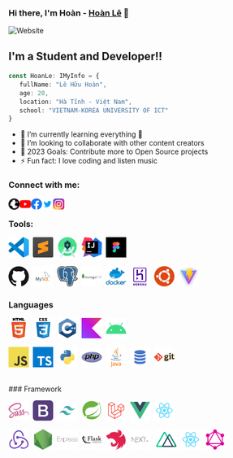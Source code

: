 ### Hi there, I'm Hoàn - [Hoàn Lê][website] 👋 

![Website](https://readme-typing-svg.herokuapp.com/?width=800&lines=Student%20at%20%20Viet%20-%20Korea%20University%20of%20Information%20Communication%20Technology;%20Fullstack%20Web%20application%20developer,%20Mobile%20application%20developer)

## I'm a Student and Developer!!

```typescript
const HoanLe: IMyInfo = {
   fullName: "Lê Hữu Hoàn",
   age: 20,
   location: "Hà Tĩnh - Việt Nam",
   school: "VIETNAM-KOREA UNIVERSITY OF ICT"
}
```

- 🌱 I’m currently learning everything 🤣
- 👯 I’m looking to collaborate with other content creators
- 🥅 2023 Goals: Contribute more to Open Source projects
- ⚡ Fun fact: I love coding and listen music 

### Connect with me:

[<img align="left" alt="Hoanle.tk" width="22px" src="https://raw.githubusercontent.com/iconic/open-iconic/master/svg/globe.svg" />][website]
[<img align="left" alt="Hoàn Lê | YouTube" width="22px" src="https://github.com/github/explore/blob/main/topics/youtube/youtube.png" />][youtube]
[<img align="left" alt="Hoàn Lê | LinkedIn" width="22px" src="https://github.com/github/explore/blob/main/topics/facebook/facebook.png" />][facebook]
[<img align="left" alt="Hoàn Lê | Twitter" width="22px" src="https://github.com/github/explore/blob/main/topics/twitter/twitter.png" />][twitter]
[<img align="left" alt="Hoàn Lê | Instagram" width="22px" src="https://github.com/github/explore/blob/main/topics/instagram/instagram.png" />][instagram]

<br />

### Tools:

<img  alt="Visual Studio" width="40px" src="https://raw.githubusercontent.com/github/explore/80688e429a7d4ef2fca1e82350fe8e3517d3494d/topics/visual-studio-code/visual-studio-code.png" >&nbsp;&nbsp;<img  alt="Sublime text" width="40px" src="https://raw.githubusercontent.com/github/explore/80688e429a7d4ef2fca1e82350fe8e3517d3494d/topics/sublime-text/sublime-text.png" >&nbsp;&nbsp;<img  alt="Android Studio" width="40px" src="https://github.com/github/explore/blob/main/topics/android-studio/android-studio.png" >&nbsp;&nbsp;<img  alt="intelLJ" width="40px" src="https://github.com/github/explore/blob/main/topics/intellij-idea/intellij-idea.png" >&nbsp;&nbsp;<img  alt="Figma" width="40px" src="https://github.com/github/explore/blob/main/topics/figma/figma.png" >&nbsp;&nbsp;


<img  alt="GitHub" width="40px" src="https://raw.githubusercontent.com/github/explore/78df643247d429f6cc873026c0622819ad797942/topics/github/github.png" >&nbsp;&nbsp;<img  alt="MySQL" width="40px" src="https://github.com/github/explore/blob/main/topics/mysql/mysql.png" >&nbsp;&nbsp;<img  alt="" width="40px" src="https://github.com/github/explore/blob/main/topics/postgresql/postgresql.png" >&nbsp;&nbsp;<img  alt="" width="40px" src="https://github.com/github/explore/blob/main/topics/mongodb/mongodb.png" >&nbsp;&nbsp;<img  alt="Docker" width="40px" src="https://github.com/github/explore/blob/main/topics/docker/docker.png" >&nbsp;&nbsp;<img  alt="Heroku" width="40px" src="https://github.com/github/explore/blob/main/topics/heroku/heroku.png" >&nbsp;&nbsp;<img  alt="Heroku" width="40px" src="https://github.com/github/explore/blob/main/topics/ubuntu/ubuntu.png" >&nbsp;&nbsp;<img  alt="Vite" width="40px" src="https://github.com/github/explore/blob/main/topics/vite/vite.png" >&nbsp;&nbsp;
<br />

### Languages

<img  alt="HTML5" width="40px" src="https://raw.githubusercontent.com/github/explore/80688e429a7d4ef2fca1e82350fe8e3517d3494d/topics/html/html.png" >&nbsp;&nbsp;<img  alt="CSS3" width="40px" src="https://raw.githubusercontent.com/github/explore/80688e429a7d4ef2fca1e82350fe8e3517d3494d/topics/css/css.png" >&nbsp;&nbsp;<img  alt="HTML5" width="40px" src="https://raw.githubusercontent.com/github/explore/80688e429a7d4ef2fca1e82350fe8e3517d3494d/topics/cpp/cpp.png" >&nbsp;&nbsp;<img  alt="Kotlin" width="40px" src="https://raw.githubusercontent.com/github/explore/80688e429a7d4ef2fca1e82350fe8e3517d3494d/topics/kotlin/kotlin.png" >&nbsp;&nbsp;<img  alt="Android" width="40px" src="https://github.com/github/explore/blob/main/topics/android/android.png" >&nbsp;&nbsp;


<img  alt="JavaScript" width="40px" src="https://raw.githubusercontent.com/github/explore/80688e429a7d4ef2fca1e82350fe8e3517d3494d/topics/javascript/javascript.png" >&nbsp;&nbsp;<img  alt="" width="40px" src="https://github.com/github/explore/blob/main/topics/typescript/typescript.png" >&nbsp;&nbsp;<img  alt="Py thon" width="40px" src="https://raw.githubusercontent.com/github/explore/80688e429a7d4ef2fca1e82350fe8e3517d3494d/topics/python/python.png" >&nbsp;&nbsp;<img  alt="PHP" width="40px" src="https://raw.githubusercontent.com/github/explore/80688e429a7d4ef2fca1e82350fe8e3517d3494d/topics/php/php.png" >&nbsp;&nbsp;<img  alt="Java" width="40px" src="https://github.com/github/explore/blob/main/topics/java/java.png" >&nbsp;&nbsp;<img  alt="SQL" width="40px" src="https://raw.githubusercontent.com/github/explore/80688e429a7d4ef2fca1e82350fe8e3517d3494d/topics/sql/sql.png" >&nbsp;&nbsp;<img  alt="Git" width="40px" src="https://raw.githubusercontent.com/github/explore/80688e429a7d4ef2fca1e82350fe8e3517d3494d/topics/git/git.png" >&nbsp;&nbsp;

<br />
### Framework

<img  alt="Sass" width="40px" src="https://github.com/github/explore/blob/main/topics/sass/sass.png" >&nbsp;&nbsp;<img  alt="Bootstrap" width="40px" src="https://github.com/github/explore/blob/main/topics/bootstrap/bootstrap.png" >&nbsp;&nbsp;<img  alt="Sass" width="40px" src="https://github.com/github/explore/blob/main/topics/tailwind/tailwind.png" >&nbsp;&nbsp;<img  alt="Spring" width="40px" src="https://github.com/github/explore/blob/main/topics/spring-boot/spring-boot.png" >&nbsp;&nbsp;<img  alt="Laravel" width="40px" src="https://raw.githubusercontent.com/github/explore/80688e429a7d4ef2fca1e82350fe8e3517d3494d/topics/laravel/laravel.png" >&nbsp;&nbsp;<img  alt="VueJs" width="40px" src="https://raw.githubusercontent.com/github/explore/80688e429a7d4ef2fca1e82350fe8e3517d3494d/topics/vue/vue.png" >&nbsp;&nbsp;<img  alt="React" width="40px" src="https://raw.githubusercontent.com/github/explore/80688e429a7d4ef2fca1e82350fe8e3517d3494d/topics/react/react.png" >&nbsp;&nbsp;


<img  alt="Redux" width="40px" src="https://github.com/github/explore/blob/main/topics/redux/redux.png" >&nbsp;&nbsp;<img  alt="NodeJS" width="40px" src="https://github.com/github/explore/blob/main/topics/nodejs/nodejs.png" >&nbsp;&nbsp;<img  alt="" width="40px" src="https://github.com/github/explore/blob/main/topics/express/express.png" >&nbsp;&nbsp;<img  alt="Flask" width="40px" src="https://github.com/github/explore/blob/main/topics/flask/flask.png" >&nbsp;&nbsp;<img  alt="NestJs" width="40px" src="https://github.com/github/explore/blob/main/topics/nestjs/nestjs.png" >&nbsp;&nbsp;<img  alt="NextJs" width="40px" src="https://github.com/github/explore/blob/main/topics/nextjs/nextjs.png" >&nbsp;&nbsp;
<img  alt="Graphql" width="40px" src="https://github.com/github/explore/blob/main/topics/nuxt/nuxt.png" >&nbsp;&nbsp;<img  alt="React-native" width="40px" src="https://github.com/github/explore/blob/main/topics/react-native/react-native.png" >&nbsp;&nbsp;<img  alt="Graphql" width="40px" src="https://github.com/github/explore/blob/main/topics/graphql/graphql.png" >&nbsp;&nbsp;
<br>
<br>

[messenger]: https://www.facebook.com/messages/t/100036070716996
[website]: https://hoanle.tk
[twitter]: https://twitter.com/hoanlehuu396
[youtube]: https://www.youtube.com/channel/UCm3jjrj_lvfsMzZYhn2FoHg
[instagram]: https://www.instagram.com/hoanle.396/
[facebook]: https://facebook.com//hoanle396

